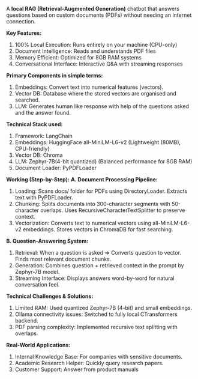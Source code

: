 A **local RAG (Retrieval-Augmented Generation)** chatbot that answers questions based on custom documents (PDFs) without needing an internet connection. 

**Key Features:**
1. 100% Local Execution: Runs entirely on your machine (CPU-only)
2. Document Intelligence: Reads and understands PDF files
3. Memory Efficient: Optimized for 8GB RAM systems
4. Conversational Interface: Interactive Q&A with streaming responses

**Primary Components in simple terms:**
1. Embeddings: Convert text into numerical features (vectors).
2. Vector DB: Database where the stored vectors are organised and searched. 
3. LLM: Generates human like response with help of the questions asked and the answer found.

**Technical Stack used:**
1. Framework: LangChain
2. Embeddings: HuggingFace all-MiniLM-L6-v2 (Lightweight (80MB), CPU-friendly)
3. Vector DB: Chroma
4. LLM: Zephyr-7B(4-bit quantized) (Balanced performance for 8GB RAM)
5. Document Loader: PyPDFLoader

**Working (Step-by-Step):**
**A. Document Processing Pipeline:**
1. Loading: Scans docs/ folder for PDFs using DirectoryLoader. Extracts text with PyPDFLoader.
2. Chunking: Splits documents into 300-character segments with 50-character overlaps. Uses RecursiveCharacterTextSplitter to preserve context.
3. Vectorization: Converts text to numerical vectors using all-MiniLM-L6-v2 embeddings. Stores vectors in ChromaDB for fast searching.

**B. Question-Answering System:**
1. Retrieval: When a question is asked => Converts question to vector. Finds  most relevant document chunks.
2. Generation: Combines question + retrieved context in the prompt by Zephyr-7B model.
3. Streaming Interface: Displays answers word-by-word for natural conversation feel.

**Technical Challenges & Solutions:**
1. Limited RAM: Used quantized Zephyr-7B (4-bit) and small embeddings.
2. Ollama connectivity issues: Switched to fully local CTransformers backend.
3. PDF parsing complexity: Implemented recursive text splitting with overlaps.

**Real-World Applications:**
1. Internal Knowledge Base: For companies with sensitive documents.
2. Academic Research Helper: Quickly query research papers.
3. Customer Support: Answer from product manuals
